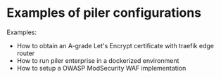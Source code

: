# Examples of piler configurations

Examples:
* How to obtain an A-grade Let's Encrypt certificate with traefik edge router
* How to run piler enterprise in a dockerized environment
* How to setup a OWASP ModSecurity WAF implementation
